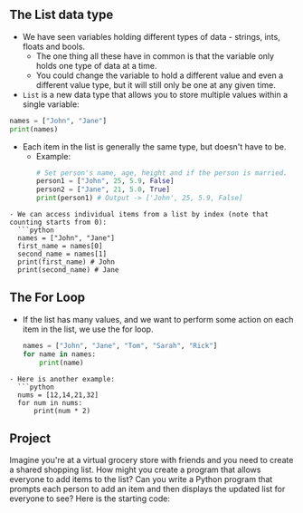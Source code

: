 ## The List data type
- We have seen variables holding different types of data - strings, ints, floats and bools.
	- The one thing all these have in common is that the variable only holds one type of data at a time. 
	- You could change the variable to hold a different value and even a different value type, but it will still only be one at any given time.
-  `List` is a new data type that allows you to store multiple values within a single variable:
  ```python
  names = ["John", "Jane"]
  print(names)
```
- Each item in the list is generally the same type, but doesn't have to be.
	- Example:
	  ```python
	  # Set person's name, age, height and if the person is married.
	  person1 = ["John", 25, 5.9, False]
	  person2 = ["Jane", 21, 5.0, True]
	  print(person1) # Output -> ['John', 25, 5.9, False]
```
- We can access individual items from a list by index (note that counting starts from 0):
  ```python
  names = ["John", "Jane"]
  first_name = names[0]
  second_name = names[1]
  print(first_name) # John
  print(second_name) # Jane
```
## The For Loop
- If the list has many values, and we want to perform some action on each item in the list, we use the for loop.
  ```python
  names = ["John", "Jane", "Tom", "Sarah", "Rick"]
  for name in names:
	  print(name)
```
- Here is another example:
  ```python
  nums = [12,14,21,32]
  for num in nums:
	  print(num * 2)
```
## Project
Imagine you're at a virtual grocery store with friends and you need to create a shared shopping list. How might you create a program that allows everyone to add items to the list? Can you write a Python program that prompts each person to add an item and then displays the updated list for everyone to see?
Here is the starting code:
